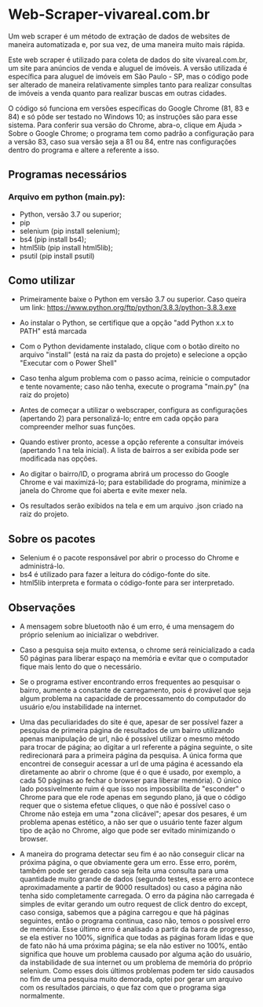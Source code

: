 # Web-Scraper-vivareal.com.br

Um web scraper é um método de extração de dados de websites de maneira automatizada e, por sua vez, de uma maneira muito mais rápida.

Este web scraper é utilizado para coleta de dados do site vivareal.com.br, um site para anúncios de venda e aluguel de imóveis. A versão utilizada é específica para aluguel de imóveis em São Paulo - SP, mas o código pode ser alterado de maneira relativamente simples tanto para realizar consultas de imóveis a venda quanto para realizar buscas em outras cidades.

O código só funciona em versões específicas do Google Chrome (81, 83 e 84) e só pôde ser testado no Windows 10; as instruções são para esse sistema. Para conferir sua versão do Chrome, abra-o, clique em Ajuda > Sobre o Google Chrome; o programa tem como padrão a configuração para a versão 83, caso sua versão seja a 81 ou 84, entre nas configurações dentro do programa e altere a referente a isso.


## Programas necessários
### Arquivo em python (main.py):
- Python, versão 3.7 ou superior;
- pip
- selenium (pip install selenium);
- bs4 (pip install bs4);
- html5lib (pip install html5lib);
- psutil (pip install psutil)


## Como utilizar
- Primeiramente baixe o Python em versão 3.7 ou superior. Caso queira um link: https://www.python.org/ftp/python/3.8.3/python-3.8.3.exe
- Ao instalar o Python, se certifique que a opção "add Python x.x to PATH" está marcada
- Com o Python devidamente instalado, clique com o botão direito no arquivo "install" (está na raiz da pasta do projeto) e selecione a opção "Executar com o Power Shell"
- Caso tenha algum problema com o passo acima, reinicie o computador e tente novamente; caso não tenha, execute o programa "main.py" (na raiz do projeto)

- Antes de começar a utilizar o webscraper, configura as configurações (apertando 2) para personalizá-lo; entre em cada opção para compreender melhor suas funções.
- Quando estiver pronto, acesse a opção referente a consultar imóveis (apertando 1 na tela inicial). A lista de bairros a ser exibida pode ser modificada nas opções.
- Ao digitar o bairro/ID, o programa abrirá um processo do Google Chrome e vai maximizá-lo; para estabilidade do programa, minimize a janela do Chrome que foi aberta e evite mexer nela.
- Os resultados serão exibidos na tela e em um arquivo .json criado na raiz do projeto.


## Sobre os pacotes
- Selenium é o pacote responsável por abrir o processo do Chrome e administrá-lo.
- bs4 é utilizado para fazer a leitura do código-fonte do site.
- html5lib interpreta e formata o código-fonte para ser interpretado.

## Observações
- A mensagem sobre bluetooth não é um erro, é uma mensagem do próprio selenium ao inicializar o webdriver.

- Caso a pesquisa seja muito extensa, o chrome será reinicializado a cada 50 páginas para liberar espaço na memória e evitar que o computador fique mais lento do que o necessário.

- Se o programa estiver encontrando erros frequentes ao pesquisar o bairro, aumente a constante de carregamento, pois é provável que seja algum problema na capacidade de processamento do computador do usuário e/ou instabilidade na internet.

- Uma das peculiaridades do site é que, apesar de ser possível fazer a pesquisa de primeira página de resultados de um bairro utilizando apenas manipulação de url, não é possível utilizar o mesmo método para trocar de página; ao digitar a url referente a página seguinte, o site redirecionará para a primeira página da pesquisa. A única forma que encontrei de conseguir acessar a url de uma página é acessando ela diretamente ao abrir o chrome (que é o que é usado, por exemplo, a cada 50 páginas ao fechar o browser para liberar memória). O único lado possivelmente ruim é que isso nos impossibilita de "esconder" o Chrome para que ele rode apenas em segundo plano, já que o código requer que o sistema efetue cliques, o que não é possível caso o Chrome não esteja em uma "zona clicável"; apesar dos pesares, é um problema apenas estético, a não ser que o usuário tente fazer algum tipo de ação no Chrome, algo que pode ser evitado minimizando o browser.
  
- A maneira do programa detectar seu fim é ao não conseguir clicar na próxima página, o que obviamente gera um erro. Esse erro, porém, também pode ser gerado caso seja feita uma consulta para uma quantidade muito grande de dados (segundo testes, esse erro acontece aproximadamente a partir de 9000 resultados) ou caso a página não tenha sido completamente carregada. O erro da página não carregada é simples de evitar gerando um outro request de click dentro do except, caso consiga, sabemos que a página carregou e que há páginas seguintes, então o programa continua, caso não, temos o possível erro de memória. Esse último erro é analisado a partir da barra de progresso, se ela estiver no 100%, significa que todas as páginas foram lidas e que de fato não há uma próxima página; se ela não estiver no 100%, então significa que houve um problema causado por alguma ação do usuário, da instabilidade de sua internet ou um problema de memória do próprio selenium. Como esses dois últimos problemas podem ter sido causados no fim de uma pesquisa muito demorada, optei por gerar um arquivo com os resultados parciais, o que faz com que o programa siga normalmente.
